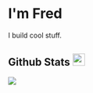 <h1>I'm Fred</h1>   

I build cool stuff.

## Github Stats <img src="https://media.giphy.com/media/cj87CxfRtrUifF3Ryk/giphy.gif" width="25px">
<a href="https://github.com/fredcalgit">
  
  <img align="center" src="https://github-readme-stats.vercel.app/api/top-langs/?username=fredcalgit&show_icons=true&theme=dark&langs_count=8&count_private=true&card_width=280&hide=javascript,css,scss,html"/>
 
</a>
<!-- <a href="https://github.com/fredcalgit">
 <img align="center" src="https://github-readme-stats.vercel.app/api?username=fredcalgit&hide=stars&show_icons=true&theme=dark&line_height=27"  alt="Fred's Github stats" height="220px" />
</a> -->



